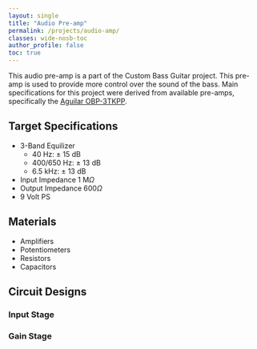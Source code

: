 ```yaml
---
layout: single
title: "Audio Pre-amp"
permalink: /projects/audio-amp/
classes: wide-nosb-toc
author_profile: false
toc: true
---
```



This audio pre-amp is a part of the Custom Bass Guitar project. This pre-amp is used to provide more control over the sound of the bass. Main specifications for this project were derived from available pre-amps, specifically the [Aguilar OBP-3TKPP](https://www.aguilaramp.com/pickup-series/obp-preamps/).

## Target Specifications

* 3-Band Equilizer
  * 40 Hz: $\pm$ 15 dB
  * 400/650 Hz: $\pm$ 13 dB
  * 6.5 kHz: $\pm$ 13 dB
* Input Impedance 1 M$\Omega$
* Output Impedance 600$\Omega$
* 9 Volt PS
  
## Materials

* Amplifiers
* Potentiometers
* Resistors
* Capacitors

## Circuit Designs

### Input Stage


### Gain Stage

